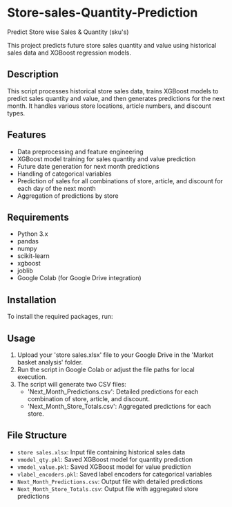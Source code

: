 # Store-sales-Quantity-Prediction
Predict Store wise Sales &amp; Quantity (sku's)


This project predicts future store sales quantity and value using historical sales data and XGBoost regression models.

## Description

This script processes historical store sales data, trains XGBoost models to predict sales quantity and value, and then generates predictions for the next month. It handles various store locations, article numbers, and discount types.

## Features

- Data preprocessing and feature engineering
- XGBoost model training for sales quantity and value prediction
- Future date generation for next month predictions
- Handling of categorical variables
- Prediction of sales for all combinations of store, article, and discount for each day of the next month
- Aggregation of predictions by store

## Requirements

- Python 3.x
- pandas
- numpy
- scikit-learn
- xgboost
- joblib
- Google Colab (for Google Drive integration)

## Installation

To install the required packages, run:

## Usage

1. Upload your 'store sales.xlsx' file to your Google Drive in the 'Market basket analysis' folder.
2. Run the script in Google Colab or adjust the file paths for local execution.
3. The script will generate two CSV files:
   - 'Next_Month_Predictions.csv': Detailed predictions for each combination of store, article, and discount.
   - 'Next_Month_Store_Totals.csv': Aggregated predictions for each store.

## File Structure

- `store sales.xlsx`: Input file containing historical sales data
- `vmodel_qty.pkl`: Saved XGBoost model for quantity prediction
- `vmodel_value.pkl`: Saved XGBoost model for value prediction
- `vlabel_encoders.pkl`: Saved label encoders for categorical variables
- `Next_Month_Predictions.csv`: Output file with detailed predictions
- `Next_Month_Store_Totals.csv`: Output file with aggregated store predictions



